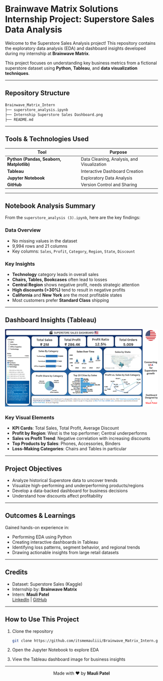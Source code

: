 
# Brainwave Matrix Solutions Internship Project: Superstore Sales Data Analysis

Welcome to the Superstore Sales Analysis project! This repository contains the exploratory data analysis (EDA) and dashboard insights developed during my internship at **Brainwave Matrix**.

This project focuses on understanding key business metrics from a fictional superstore dataset using **Python**, **Tableau**, and **data visualization techniques**.

---

## Repository Structure

```
Brainwave_Matrix_Intern
├── superstore_analysis.ipynb           
├── Internship Superstore Sales Dashboard.png  
├── README.md                              
```

---

## Tools & Technologies Used

| Tool             | Purpose                              |
|------------------|--------------------------------------|
| **Python (Pandas, Seaborn, Matplotlib)** | Data Cleaning, Analysis, and Visualization |
| **Tableau**     | Interactive Dashboard Creation       |
| **Jupyter Notebook** | Exploratory Data Analysis         |
| **GitHub**       | Version Control and Sharing          |

---

## Notebook Analysis Summary

From the `superstore_analysis (3).ipynb`, here are the key findings:

### Data Overview

- No missing values in the dataset  
- 9,994 rows and 21 columns  
- Key columns: `Sales`, `Profit`, `Category`, `Region`, `State`, `Discount`

### Key Insights

- **Technology** category leads in overall sales  
- **Chairs, Tables, Bookcases** often lead to losses  
- **Central Region** shows negative profit, needs strategic attention  
- **High discounts (>30%)** tend to result in negative profits  
- **California** and **New York** are the most profitable states  
- Most customers prefer **Standard Class** shipping  

---

## Dashboard Insights (Tableau)

![Dashboard](https://github.com/itsmemauliii/Brainwave_Matrix_Intern/blob/16d63f61e2b70a17b8ca4a536a331c5425387152/tableau/Internship%20Superstore%20Sales%20Dashboard.png)

### Key Visual Elements

- **KPI Cards**: Total Sales, Total Profit, Average Discount  
- **Profit by Region**: West is the top performer; Central underperforms  
- **Sales vs Profit Trend**: Negative correlation with increasing discounts  
- **Top Products by Sales**: Phones, Accessories, Binders  
- **Loss-Making Categories**: Chairs and Tables in particular  

---

## Project Objectives

- Analyze historical Superstore data to uncover trends  
- Visualize high-performing and underperforming products/regions  
- Develop a data-backed dashboard for business decisions  
- Understand how discounts affect profitability  

---

## Outcomes & Learnings

Gained hands-on experience in:

- Performing EDA using Python  
- Creating interactive dashboards in Tableau  
- Identifying loss patterns, segment behavior, and regional trends  
- Drawing actionable insights from large retail datasets  

---

## Credits

- Dataset: Superstore Sales (Kaggle)  
- Internship by: **Brainwave Matrix**  
- Intern: **Mauli Patel**  
  [LinkedIn](https://www.linkedin.com/in/itsmemauliii) | [GitHub](https://github.com/itsmemauliii)  

---

## How to Use This Project

1. Clone the repository  
   ```bash
   git clone https://github.com/itsmemauliii/Brainwave_Matrix_Intern.git
   ```

2. Open the Jupyter Notebook to explore EDA  
3. View the Tableau dashboard image for business insights  

---

<p align="center">
  Made with ❤️ by <strong>Mauli Patel</strong>
</p>
